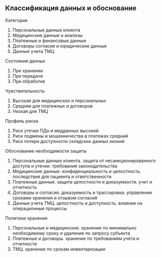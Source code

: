 ## Классификация данных и обоснование

Категории
1. Персональные данные клиента
2. Медицинские данные и анализы
3. Платежные и финансовые данные
4. Договоры согласия и юридические данные
5. Данные учета ТМЦ

Состояния данных
1. При хранении
2. При передаче
3. При обработке

Чувствительность
1. Высокая для медицинских и персональных
2. Средняя для платежных и договоров
3. Низкая для ТМЦ

Профиль риска
1. Риск утечки ПДн и медданных высокий
2. Риск подмены и мошенничества в платежах средний
3. Риск потери доступности складских данных низкий

Обоснование необходимости защиты
1. Персональные данные клиента. защита от несанкционированного доступа и утечки. требования законодательства
2. Медицинские данные. конфиденциальность и целостность. последствия для пациента и ответственности
3. Платежные данные. защита целостности и доказуемости. учет и отчетность
4. Договоры и согласия. доказуемость и трассировка. управление сроками хранения и отзывом согласий
5. Данные учета ТМЦ. целостность и доступность. влияние на операционные процессы

Политики хранения
1. Персональные и медицинские. хранение по минимально необходимому сроку и удаление по запросу субъекта
2. Платежные и договоры. хранение по требованиям учета и отчетности
3. ТМЦ. хранение по срокам инвентаризации


